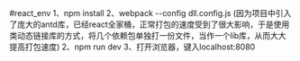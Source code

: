 #react_env
1、npm install
2、webpack --config dll.config.js (因为项目中引入了庞大的antd库，已经react全家桶，正常打包的速度受到了很大影响，于是使用类动态链接库的方式，将几个依赖包单独打一份文件，当作一个lib库，从而大大提高打包速度)
2、npm run dev
3、打开浏览器，键入localhost:8080

